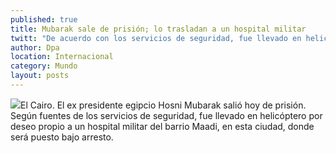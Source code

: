 ```yaml
---
published: true
title: Mubarak sale de prisión; lo trasladan a un hospital militar
twitt: "De acuerdo con los servicios de seguridad, fue llevado en helicóptero por deseo propio a una clínica, donde será puesto bajo arresto."
author: Dpa
location: Internacional
category: Mundo
layout: posts
---
```


![](http://i.imgur.com/8EQdKCOm.jpg)El Cairo. El ex presidente egipcio Hosni Mubarak salió hoy de prisión. Según fuentes de los servicios de seguridad, fue llevado en helicóptero por deseo propio a un hospital militar del barrio Maadi, en esta ciudad, donde será puesto bajo arresto.
